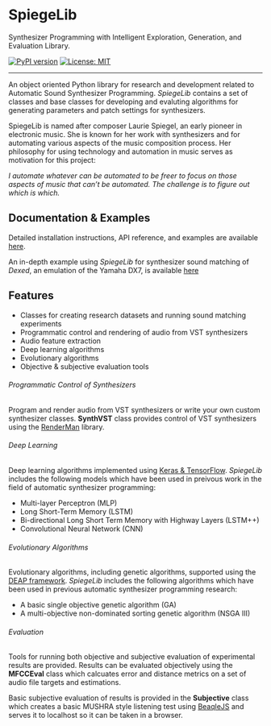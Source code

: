 # SpiegeLib

Synthesizer Programming with Intelligent Exploration, Generation, and Evaluation Library.

[![PyPI version](https://badge.fury.io/py/spiegelib.svg)](https://badge.fury.io/py/spiegelib)
[![License: MIT](https://img.shields.io/badge/License-MIT-yellow.svg)](https://opensource.org/licenses/MIT)

---

An object oriented Python library for research and development related to Automatic Sound Synthesizer Programming. *SpiegeLib* contains a set of classes and base classes for developing and evaluting algorithms for generating parameters and patch settings for synthesizers.

SpiegeLib is named after composer Laurie Spiegel, an early pioneer in electronic music. She is known for her work with synthesizers and for automating various aspects of the music composition process. Her philosophy for using technology and automation in music serves as motivation for this project:

*I automate whatever can be automated to be freer to focus on those aspects of music that can’t be automated. The challenge is to figure out which is which.*

## Documentation & Examples

Detailed installation instructions, API reference, and examples are available [here](https://spiegelib.github.io/spiegelib/).

An in-depth example using *SpiegeLib* for synthesizer sound matching of *Dexed*, an emulation of the Yamaha DX7, is available [here](https://spiegelib.github.io/spiegelib/examples/fm_sound_match.html)

## Features

- Classes for creating research datasets and running sound matching experiments
- Programmatic control and rendering of audio from VST synthesizers
- Audio feature extraction
- Deep learning algorithms
- Evolutionary algorithms 
- Objective & subjective evaluation tools

###### Programmatic Control of Synthesizers

Program and render audio from VST synthesizers or write your own custom synthesizer classes. **SynthVST** class provides control of VST synthesizers using the [RenderMan](https://github.com/fedden/RenderMan) library.

###### Deep Learning

Deep learning algorithms implemented using [Keras & TensorFlow](https://www.tensorflow.org/). *SpiegeLib* includes the following models which have been used in preivous work in the field of automatic synthesizer programming:

- Multi-layer Perceptron (MLP)
- Long Short-Term Memory (LSTM)
- Bi-directional Long Short Term Memory with Highway Layers (LSTM++)
- Convolutional Neural Network (CNN)

###### Evolutionary Algorithms

Evolutionary algorithms, including genetic algorithms, supported using the [DEAP framework](https://github.com/DEAP/deap). *SpiegeLib* includes the following algorithms which have been used in previous automatic synthesizer programming research:

- A basic single objective genetic algorithm (GA)
- A multi-objective non-dominated sorting genetic algorithm (NSGA III)

###### Evaluation

Tools for running both objective and subjective evaluation of experimental results are provided. Results can be evaluated objectively using the **MFCCEval** class which calcuates error and distance metrics on a set of audio file targets and estimations.

Basic subjective evaluation of results is provided in the **Subjective** class which creates a basic MUSHRA style listening test using [BeaqleJS](https://github.com/HSU-ANT/beaqlejs) and serves it to localhost so it can be taken in a browser.

